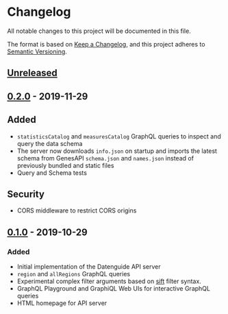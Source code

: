# Changelog
All notable changes to this project will be documented in this file.

The format is based on [Keep a Changelog](https://keepachangelog.com/en/1.0.0/),
and this project adheres to [Semantic Versioning](https://semver.org/spec/v2.0.0.html).

## [Unreleased]

## [0.2.0] - 2019-11-29

## Added
- `statisticsCatalog` and `measuresCatalog` GraphQL queries to inspect and query the data schema
- The server now downloads `info.json` on startup and imports the latest schema from GenesAPI `schema.json` and `names.json` instead of previously bundled and static files
- Query and Schema tests

## Security
- CORS middleware to restrict CORS origins

## [0.1.0] - 2019-10-29
### Added
- Initial implementation of the Datenguide API server
- `region` and `allRegions` GraphQL queries
- Experimental complex filter arguments based on [sift](https://github.com/crcn/sift.js) filter syntax. 
- GraphQL Playground and GraphiQL Web UIs for interactive GraphQL queries
- HTML homepage for API server

[Unreleased]: https://github.com/datenguide/datenguide-api/compare/v0.2.0...HEAD
[0.2.0]: https://github.com/datenguide/datenguide-api/releases/tag/v0.2.0
[0.1.0]: https://github.com/datenguide/datenguide-api/releases/tag/v0.1.0
